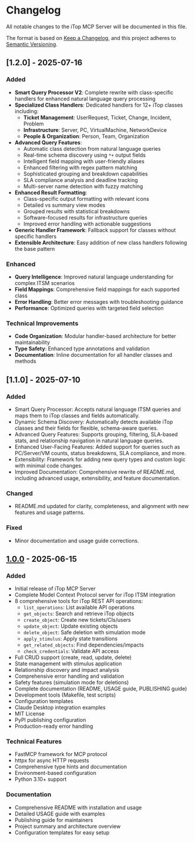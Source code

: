 # Changelog

All notable changes to the iTop MCP Server will be documented in this file.

The format is based on [Keep a Changelog](https://keepachangelog.com/en/1.0.0/),
and this project adheres to [Semantic Versioning](https://semver.org/spec/v2.0.0.html).

## [1.2.0] - 2025-07-16

### Added
- **Smart Query Processor V2**: Complete rewrite with class-specific handlers for enhanced natural language query processing
- **Specialized Class Handlers**: Dedicated handlers for 12+ iTop classes including:
  - **Ticket Management**: UserRequest, Ticket, Change, Incident, Problem
  - **Infrastructure**: Server, PC, VirtualMachine, NetworkDevice  
  - **People & Organization**: Person, Team, Organization
- **Advanced Query Features**:
  - Automatic class detection from natural language queries
  - Real-time schema discovery using `*+` output fields
  - Intelligent field mapping with user-friendly aliases
  - Enhanced filtering with regex pattern matching
  - Sophisticated grouping and breakdown capabilities
  - SLA compliance analysis and deadline tracking
  - Multi-server name detection with fuzzy matching
- **Enhanced Result Formatting**:
  - Class-specific output formatting with relevant icons
  - Detailed vs summary view modes
  - Grouped results with statistical breakdowns
  - Software-focused results for infrastructure queries
  - Improved error handling with actionable suggestions
- **Generic Handler Framework**: Fallback support for classes without specific handlers
- **Extensible Architecture**: Easy addition of new class handlers following the base pattern

### Enhanced
- **Query Intelligence**: Improved natural language understanding for complex ITSM scenarios
- **Field Mappings**: Comprehensive field mappings for each supported class
- **Error Handling**: Better error messages with troubleshooting guidance
- **Performance**: Optimized queries with targeted field selection

### Technical Improvements
- **Code Organization**: Modular handler-based architecture for better maintainability
- **Type Safety**: Enhanced type annotations and validation
- **Documentation**: Inline documentation for all handler classes and methods

## [1.1.0] - 2025-07-10

### Added
- Smart Query Processor: Accepts natural language ITSM queries and maps them to iTop classes and fields automatically.
- Dynamic Schema Discovery: Automatically detects available iTop classes and their fields for flexible, schema-aware queries.
- Advanced Query Features: Supports grouping, filtering, SLA-based stats, and relationship navigation in natural language queries.
- Enhanced User-Facing Features: Added support for queries such as PC/Server/VM counts, status breakdowns, SLA compliance, and more.
- Extensibility: Framework for adding new query types and custom logic with minimal code changes.
- Improved Documentation: Comprehensive rewrite of README.md, including advanced usage, extensibility, and feature documentation.

### Changed
- README.md updated for clarity, completeness, and alignment with new features and usage patterns.

### Fixed
- Minor documentation and usage guide corrections.

## [1.0.0] - 2025-06-15

### Added
- Initial release of iTop MCP Server
- Complete Model Context Protocol server for iTop ITSM integration
- 8 comprehensive tools for iTop REST API operations:
  - `list_operations`: List available API operations
  - `get_objects`: Search and retrieve iTop objects  
  - `create_object`: Create new tickets/CIs/users
  - `update_object`: Update existing objects
  - `delete_object`: Safe deletion with simulation mode
  - `apply_stimulus`: Apply state transitions
  - `get_related_objects`: Find dependencies/impacts
  - `check_credentials`: Validate API access
- Full CRUD support (create, read, update, delete)
- State management with stimulus application
- Relationship discovery and impact analysis
- Comprehensive error handling and validation
- Safety features (simulation mode for deletions)
- Complete documentation (README, USAGE guide, PUBLISHING guide)
- Development tools (Makefile, test scripts)
- Configuration templates
- Claude Desktop integration examples
- MIT License
- PyPI publishing configuration
- Production-ready error handling

### Technical Features
- FastMCP framework for MCP protocol
- httpx for async HTTP requests
- Comprehensive type hints and documentation
- Environment-based configuration
- Python 3.10+ support

### Documentation
- Comprehensive README with installation and usage
- Detailed USAGE guide with examples
- Publishing guide for maintainers
- Project summary and architecture overview
- Configuration templates for easy setup

[1.0.0]: https://github.com/roneydsilva/itop-mcp/releases/tag/v1.0.0

